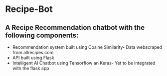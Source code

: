 # Recipe-Bot

## A Recipe Recommendation chatbot with the following components:
-  Recommendation system built using Cosine Similarity- Data webscraped from allrecipes.com 
-  API built using Flask
-  Inteliigent AI Chatbot using Tensorflow an Keras- Yet to be integrated with the flask app
